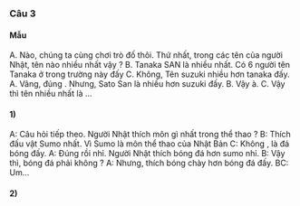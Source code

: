 ### Câu 3
#### Mẫu
A. Nào, chúng ta cùng chơi trò đố thôi. Thứ nhất, trong các tên của người Nhật, tên nào nhiều nhất vậy ?
B. Tanaka SAN là nhiều nhất. Có 6 người tên Tanaka ở trong trường này đấy
C. Không, Tên suzuki nhiều hơn tanaka đấy.
A. Vâng, đúng . Nhưng, Sato San là nhiều hơn suzuki đấy.
B. Vậy à.
C. Vậy thì tên nhiều nhất là ...
#### 1)
A: Câu hỏi tiếp theo. Người Nhật thích môn gì nhất trong thể thao ?
B: Thích đấu vật Sumo nhất. Vì Sumo là môn thể thao của Nhật Bản
C: Không , là đá bóng đấy.
A: Đúng rồi nhỉ. Người Nhật thích bóng đá hơn sumo nhỉ.
B: Vậy thì, bóng đá phải không ?
A: Nhưng, thích bóng chày hơn bóng đá đấy.
BC: Um...
#### 2) 

   
